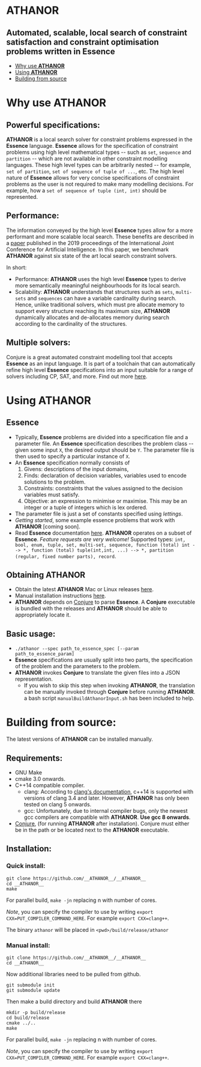# __ATHANOR__
## Automated, scalable, local search of constraint satisfaction and constraint optimisation problems written in __Essence__
* [Why use __ATHANOR__](#why)
* [Using __ATHANOR__](#using)
* [Building from source](#installation)

# <a name="why"></a> Why use __ATHANOR__

## Powerful specifications:

__ATHANOR__ is a local search solver for constraint problems expressed in the __Essence__ language.  __Essence__ allows for the specification of constraint problems using high level mathematical types -- such as `set`, `sequence` and `partition` -- which are not available in other constraint modelling languages.  These high level types can be arbitrarily nested -- for example, `set of partition`, `set of sequence of tuple of ...`, etc.  The high level nature of __Essence__ allows for very concise specifications of constraint problems as the user is not required to make many modelling decisions. For example, how a `set of sequence of tuple (int, int)` should be represented.

## Performance:

The information conveyed by the high level __Essence__ types allow for a more performant and more scalable local search.  These benefits are described in a [paper](https://www.ijcai.org/proceedings/2019/0148.pdf) published in the 2019 proceedings of the International Joint Conference for Artificial Intelligence.  In this paper, we benchmark __ATHANOR__ against six state of the art local search constraint solvers.

In short:

* Performance: __ATHANOR__ uses the high level __Essence__ types to derive more semantically meaningful neighbourhoods for its local search.
* Scalability: __ATHANOR__ understands that structures such as `sets`, `multi-sets` and `sequences`  can have a variable cardinality during search. Hence, unlike traditional solvers, which must pre allocate memory to support every structure reaching its maximum size, __ATHANOR__ dynamically allocates and de-allocates memory during search according to the cardinality of the structures.

## Multiple solvers:

Conjure is a great automated constraint modelling tool that accepts __Essence__ as an input language.  It is part of a toolchain that can automatically refine high level __Essence__ specifications into an input suitable for a range of solvers including CP, SAT, and more.  Find out more [here](https://conjure.readthedocs.io/en/latest).


# <a name="using"></a> Using __ATHANOR__

## __Essence__

* Typically, __Essence__ problems are divided into a specification file and a parameter file.  An __Essence__ specification describes the problem class -- given some input `X`, the desired output should be `Y`.  The parameter file is then used to specify a particular instance of `X`. 
* An __Essence__ specification normally consists of
    1. Givens: descriptions of the input domains,
    1. Finds: declaration of decision variables, variables used to encode solutions to the problem.
    1. Constraints: constraints that the values assigned to the decision variables must satisfy.
    1. Objective: an expression to minimise or maximise.  This may be an integer or a tuple of integers which is lex ordered.
* The parameter file is just a set of constants specified using *lettings*.
* _Getting started_, some example essence problems that work with __ATHANOR__ [coming soon].
* Read __Essence__ documentation [here](https://conjure.readthedocs.io/en/latest/essence.html). __ATHANOR__ operates on a subset of __Essence__.  *Feature requests are very welcome!*  Supported types: `int, bool, enum, tuple, set, multi-set, sequence, function (total) int --> *, function (total) tuple(int,int, ...) --> *, partition (regular, fixed number parts), record`.

## Obtaining __ATHANOR__

* Obtain the latest __ATHANOR__ Mac or Linux releases [here](https://github.com/athanor/athanor/releases). 
* Manual installation instructions [here](#installation).
* __ATHANOR__ depends on [Conjure](https://github.com/conjure-cp/conjure) to parse __Essence__. A __Conjure__ executable is bundled with the releases and __ATHANOR__ should be able to appropriately locate it.  

## Basic usage:
* `./athanor --spec path_to_essence_spec [--param path_to_essence_param]`
*  __Essence__ specifications are usually split into two parts, the specification of the problem and the parameters to the problem.
*  __ATHANOR__ invokes __Conjure__ to translate the given files into a JSON representation.
    * If you wish to skip this step when invoking __ATHANOR__, the translation can be manually invoked through __Conjure__ before running __ATHANOR__.  a bash script `manualBuildAthanorInput.sh` has been included to help.


# <a name="installation"></a> Building from source: 

The latest versions of __ATHANOR__ can be installed manually.

## Requirements:
* GNU Make
* cmake 3.0 onwards.
* C++14 compatible compiler.
    * clang:  According to [clang's documentation](https://clang.llvm.org/cxx_status.html), c++14 is supported with versions of clang 3.4 and later.  However, __ATHANOR__ has only been tested on clang 5 onwards.
    * gcc: Unfortunately, due to internal compiler bugs, only the newest gcc compilers are compatible with __ATHANOR__.  **Use gcc 8 onwards**.
* [Conjure](https://github.com/conjure-cp/conjure), (for running __ATHANOR__ after installation). Conjure must either be in the path or be located next to the __ATHANOR__ executable.

## Installation:
### Quick install:
```
git clone https://github.com/__ATHANOR__/__ATHANOR__
cd __ATHANOR__
make
```
For parallel build, `make -jn` replacing n with number of cores.

*Note*, you can specify the compiler to use by writing `export CXX=PUT_COMPILER_COMMAND_HERE`.  For example `export CXX=clang++`.

The binary `athanor` will be placed in `<pwd>/build/release/athanor`
    
### Manual install:
```
git clone https://github.com/__ATHANOR__/__ATHANOR__
cd __ATHANOR__
```
Now additional libraries need to be pulled from github.
```
git submodule init
git submodule update
```

Then make a build directory and build __ATHANOR__ there

```
mkdir -p build/release
cd build/release
cmake ../..
make
```
For parallel build, `make -jn` replacing n with number of cores.

*Note*, you can specify the compiler to use by writing `export CXX=PUT_COMPILER_COMMAND_HERE`.  For example `export CXX=clang++`.

